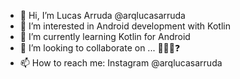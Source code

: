 - 👋 Hi, I’m Lucas Arruda @arqlucasarruda
- 👀 I’m interested in Android development with Kotlin
- 🌱 I’m currently learning Kotlin for Android
- 💞️ I’m looking to collaborate on ... 🤔🤔🤔❓
- 📫 How to reach me: Instagram @arqlucasarruda 

<!---
arqlucasarruda/arqlucasarruda is a ✨ special ✨ repository because its `README.md` (this file) appears on your GitHub profile.
You can click the Preview link to take a look at your changes.
--->
